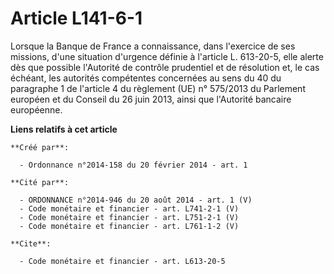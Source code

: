 # Article L141-6-1

Lorsque la Banque de France a connaissance, dans l'exercice de ses missions, d'une situation d'urgence définie à l'article L.
613-20-5, elle alerte dès que possible l'Autorité de contrôle prudentiel et de résolution et, le cas échéant, les autorités
compétentes concernées au sens du 40 du paragraphe 1 de l'article 4 du règlement (UE) n° 575/2013 du Parlement européen et du
Conseil du 26 juin 2013, ainsi que l'Autorité bancaire européenne.

**Liens relatifs à cet article**

	**Créé par**:

	  - Ordonnance n°2014-158 du 20 février 2014 - art. 1

	**Cité par**:

	  - ORDONNANCE n°2014-946 du 20 août 2014 - art. 1 (V)
	  - Code monétaire et financier - art. L741-2-1 (V)
	  - Code monétaire et financier - art. L751-2-1 (V)
	  - Code monétaire et financier - art. L761-1-2 (V)

	**Cite**:

	  - Code monétaire et financier - art. L613-20-5
